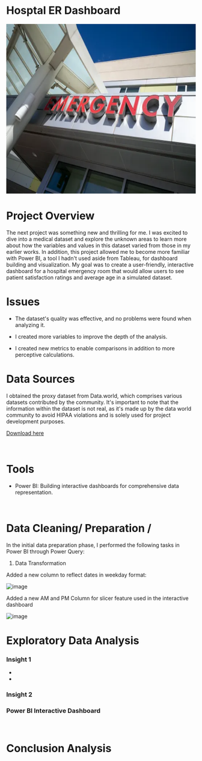 # Hosptal ER Dashboard

<img src="https://github.com/EddyBoror/Hospital-Emergency-Room/blob/Analysis-Projects/Hospital_ER.webp" width="1700" height="450" />


# Project Overview

The next project was something new and thrilling for me. I was excited to dive into a medical dataset and explore the unknown areas to learn more about how the variables and values in this dataset varied from those in my earlier works. In addition, this project allowed me to become more familiar with Power BI, a tool I hadn't used aside from Tableau, for dashboard building and visualization. My goal was to create a user-friendly, interactive dashboard for a hospital emergency room that would allow users to see patient satisfaction ratings and average age in a simulated dataset.

<be>

# Issues

- The dataset's quality was effective, and no problems were found when analyzing it.

- I created more variables to improve the depth of the analysis.

- I created new metrics to enable comparisons in addition to more perceptive calculations.


# Data Sources
I obtained the proxy dataset from Data.world, which comprises various datasets contributed by the community. It's important to note that the information within the dataset is not real, as it's made up by the data world community to avoid HIPAA violations and is solely used for project development purposes.

[Download here](https://data.world/markbradbourne/rwfd-real-world-fake-data/workspace/file?filename=Hospital+ER.csv)

<br>

# Tools

- Power BI: Building interactive dashboards for comprehensive data representation.

<br>

# Data Cleaning/ Preparation /

In the initial data preparation phase, I performed the following tasks in Power BI through Power Query:

1. Data Transformation
   
Added a new column to reflect dates in weekday format:

<img width="526" alt="image" src="https://github.com/EddyBoror/Hospital-Emergency-Room/assets/61037075/342defc0-2dff-4af6-9347-6a25554f8a45">

Added a new AM and PM Column for slicer feature used in the interactive dashboard

<img width="128" alt="image" src="https://github.com/EddyBoror/Hospital-Emergency-Room/assets/61037075/03ea51d3-4ce3-4abc-a98a-194bbeb9ef3a">



<br>

# Exploratory Data Analysis

### Insight 1




- 
-

### Insight 2



### Power BI Interactive Dashboard



<br>


# Conclusion Analysis

